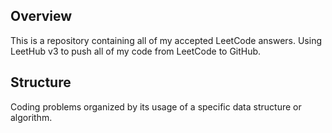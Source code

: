 ## Overview
This is a repository containing all of my accepted LeetCode answers.
Using LeetHub v3 to push all of my code from LeetCode to GitHub.

## Structure
Coding problems organized by its usage of a specific data structure or algorithm.
